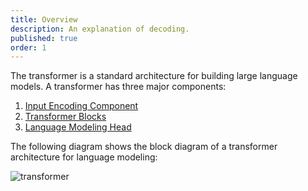 ```yaml
---
title: Overview
description: An explanation of decoding.
published: true
order: 1
---
```


The transformer is a standard architecture for building large language models. A transformer has three major components:

1. [Input Encoding Component](/readings/input-encoding-component)
2. [Transformer Blocks](/readings/transformer-blocks)
3. [Language Modeling Head](/readings/language-modeling-head)

The following diagram shows the block diagram of a transformer architecture for language modeling:

![transformer](/images/Transformer.svg)
